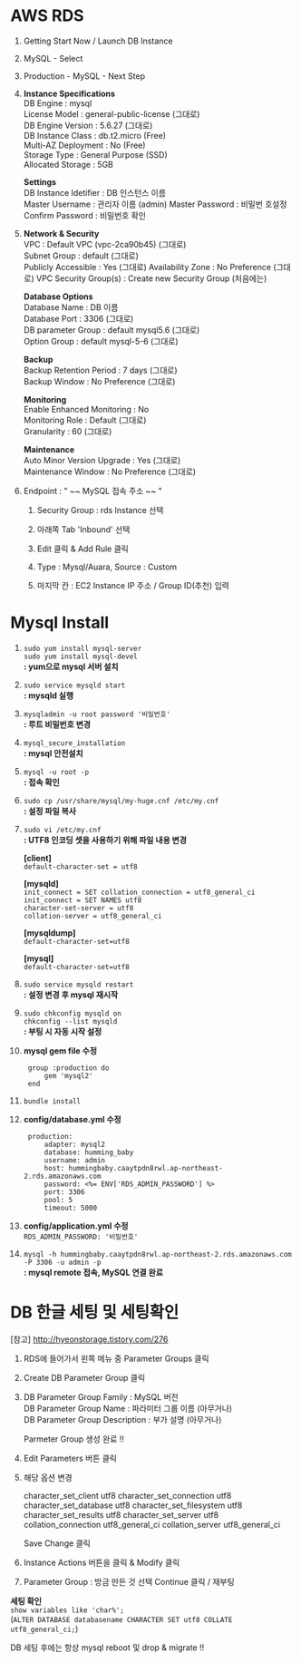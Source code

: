 # AWS RDS #

1. Getting Start Now / Launch DB Instance

1. MySQL - Select

1. Production - MySQL - Next Step

1. **Instance Specifications**  
   DB Engine : mysql  
   License Model : general-public-license (그대로)  
   DB Engine Version : 5.6.27 (그대로)  
   DB Instance Class : db.t2.micro (Free)  
   Multi-AZ Deployment : No (Free)  
   Storage Type : General Purpose (SSD)  
   Allocated Storage : 5GB  

      **Settings**  
   DB Instance Idetifier : DB 인스턴스 이름  
   Master Username : 관리자 이름 (admin)
   Master Password : 비밀번 호설정  
   Confirm Password : 비밀번호 확인  

1. **Network & Security**  
   VPC : Default VPC (vpc-2ca90b45) (그대로)  
   Subnet Group : default (그대로)  
   Publicly Accessible : Yes (그대로)
   Availability Zone : No Preference (그대로)
   VPC Security Group(s) : Create new Security Group (처음에는)

     **Database Options**  
   Database Name : DB 이름  
   Database Port : 3306 (그대로)  
   DB parameter Group : default mysql5.6 (그대로)  
   Option Group : default mysql-5-6 (그대로)
   
     **Backup**  
   Backup Retention Period : 7 days (그대로)  
   Backup Window : No Preference (그대로)  

     **Monitoring**  
   Enable Enhanced Monitoring : No   
   Monitoring Role : Default (그대로)  
   Granularity : 60 (그대로)  
   
     **Maintenance**  
   Auto Minor Version Upgrade : Yes (그대로)  
   Maintenance Window : No Preference (그대로)
   
1. Endpoint : " ~~ MySQL 접속 주소 ~~ "

     1) Security Group : rds Instance 선택

     2) 아래쪽 Tab 'Inbound' 선택

     3) Edit 클릭 & Add Rule 클릭

     4) Type : Mysql/Auara,  Source : Custom  
 
     5) 마지막 칸 : EC2 Instance IP 주소 / Group ID(추천) 입력


# Mysql Install #

1. ```sudo yum install mysql-server```  
   		```sudo yum install mysql-devel```  
**: yum으로 mysql 서버 설치**

1. ```sudo service mysqld start```  
**: mysqld 실행**

1. ```mysqladmin -u root password '비밀번호'```  
**: 루트 비밀번호 변경**  

1. ```mysql_secure_installation```  
**: mysql 안전설치**

1. ```mysql -u root -p```  
**: 접속 확인**

1. ```sudo cp /usr/share/mysql/my-huge.cnf /etc/my.cnf```  
**: 설정 파일 복사**

1. ```sudo vi /etc/my.cnf```  
**: UTF8 인코딩 셋을 사용하기 위해 파일 내용 변경**

	**[client]**  
		```default-character-set = utf8```

    **[mysqld]**  
	```init_connect = SET collation_connection = utf8_general_ci```
	```init_connect = SET NAMES utf8```  
	```character-set-server = utf8```  
	```collation-server = utf8_general_ci```

    **[mysqldump]**  
	```default-character-set=utf8```

    **[mysql]**  
	```default-character-set=utf8```

1. ```sudo service mysqld restart```  
**: 설정 변경 후 mysql 재시작**

1. ```sudo chkconfig mysqld on```  
		```chkconfig --list mysqld```  
**: 부팅 시 자동 시작 설정**

1. **mysql gem file 수정**

		group :production do
			gem 'mysql2'
		end

1. ```bundle install```

1. **config/database.yml 수정**

		production:
			adapter: mysql2
			database: humming_baby
			username: admin
			host: hummingbaby.caaytpdn8rwl.ap-northeast-2.rds.amazonaws.com
 			password: <%= ENV['RDS_ADMIN_PASSWORD'] %>
			port: 3306 
			pool: 5 
			timeout: 5000

1. **config/application.yml 수정**  
		```RDS_ADMIN_PASSWORD: '비밀번호'```

1. ```mysql -h hummingbaby.caaytpdn8rwl.ap-northeast-2.rds.amazonaws.com -P 3306 -u admin -p```  
**: mysql remote 접속, MySQL 연결 완료**

# DB 한글 세팅 및 세팅확인 #

[참고] http://hyeonstorage.tistory.com/276
	
1) RDS에 들어가서 왼쪽 메뉴 중 Parameter Groups 클릭
	
2) Create DB Parameter Group 클릭
	
3) DB Parameter Group Family : MySQL 버전  
   DB Parameter Group Name : 파라미터 그룹 이름 (아무거나)  
   DB Parameter Group Description : 부가 설명 (아무거나)  
	   
   Parmeter Group 생성 완료 !!
	   
4) Edit Parameters 버튼 클릭
	
5) 해당 옵션 변경
			
	character_set_client		utf8
	character_set_connection	utf8
	character_set_database		utf8
	character_set_filesystem	utf8
	character_set_results		utf8
	character_set_server		utf8
	collation_connection		utf8_general_ci
	collation_server			utf8_general_ci
			
	Save Change 클릭
	
6) Instance Actions 버튼을 클릭 & Modify 클릭
	
7) Parameter Group : 방금 만든 것 선택 Continue 클릭 / 재부팅
		
			
**세팅 확인**  
	```show variables like 'char%';```  
	(```ALTER DATABASE databasename CHARACTER SET utf8 COLLATE utf8_general_ci;```)

DB 세팅 후에는 항상 mysql reboot 및 drop & migrate !!